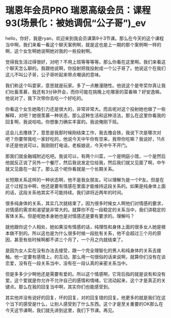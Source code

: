 # 瑞恩年会员PRO 瑞恩高级会员：课程93(场景化：被她调侃“公子哥”)_ev

hello，你好，我是ryan，欢迎来到我会员课第9十3节课。那么在今天的这个课程当中啊，我们来看一看这个聊天案例啊，就是这也是上一期的那个案例啊一样的啊，这个女生啊她说啊她对我的一些投射啊。

觉得我生活过得很好，对吧？不用上班等等等等。那么你看在这里啊。我们来看这个聊天怎么聊的。我跟他说啊，你投射把我投射成一个公子哥了。他说这个在我们这儿不叫公子哥，公子哥听起来带点嘲讽的意味。

我们称这个叫耍家，意思就是玩家。多了一点散漫随性。他说这个是夸奖你真让我们社畜羡慕，我还有3分钟开会，而你可能在挑晚上吃哪家的菜看嘛？好安逸嘛。他说对了，我下次带你去吃一个好吃的。

你看这个女生她吸引力还是很大的，非常非常大。而且呢对这个投射她也做了一些解释，对吧？她很羡慕一种状态，那么这种生活和这种活法，那么在这里你看我的回复啊，我说哈哈。你想象力确实丰富的。我说俺刚下班。

这会儿去撸铁了，意思是我那时候刚结束工作，我去撸会铁，我说下次是哪次对吧？你要带我吃一家好吃的，他说今天中午你有空来，我带你吃嘛？我说好，11点半还是他说可以，我刚刚打电话，老板娘说，今天中午不开门。

那我们就金融城附近吃吧。我说可以，有两个川菜，一个是明庭小馆，一个是然后他就反正说了另外一个餐厅，然后我说发定位给我，然后我们就又见面了啊，中午就又见面在一起了。那么这个呢你看就是一个长期关系。

长短期关系这样的一种状态啊，他不是我女朋友。可以理解为是一个P友。但是在这个过程当中啊，他还是要有情感在里面才能维持这段关系的。如果是纯身体上面的话，这段关系他其实不可能持续。我们讲将近两年的时间。

很多纯身体的关系，其实几次就结束了。因为很多时候女人啊他们对情感的要求，对情感的需求和渴望是非常大的。就算你不在一段稳定的关系当中，我们讲稳定的客体关系。但是呢她本身她也是对情感还是要有要求的。理解吗？

就他跟你这个人相处，她如果没有情感的话，纯理性和身体上面的很多女人她是根本做不到的。所以这也是为什么很多时候一段批有关系，他不会超过三个月的原因，甚至有些时候啊都不讲三个月了，一个月之内就结束了。

是因为女人实在没有办法去接受，跟一个完全理智化的男人和纯身体的关系去接触。他一定要有感情上。的互动。那么用一句很俗的话来说啊，就算你们没有在谈恋爱，没有在一段关系当中，没有在一段认真的亲密关系当中。

但是多多少少啊他还是需要有爱的。所以这个情感啊，它背后指的就是说有和没有爱。这个爱就是你允许不允许自己的感情和情绪，它流动起来，这个才是真正的关键点。那么在我的回复当中啊，其实你们也能感受到。

其实他并没有说好的回复，坏的回复，对的回复错的回复。他更多的就是我们在这个当下的感受是什么，让别人感受到了什么东西。这个才是至关重要的OK那么在今天这节课啊，我们就先讲到这里，我们下节课。再见。

